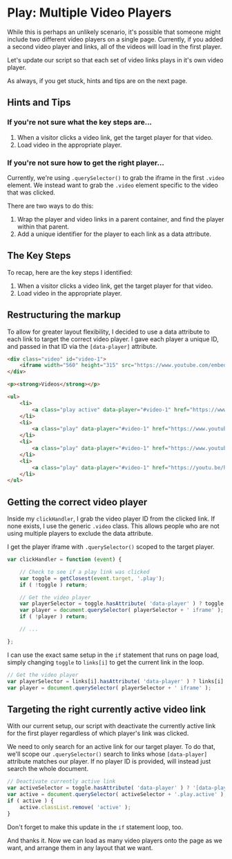 
# Play: Multiple Video Players

While this is perhaps an unlikely scenario, it's possible that someone might include two different video players on a single page. Currently, if you added a second video player and links, all of the videos will load in the first player.

Let's update our script so that each set of video links plays in it's own video player.

As always, if you get stuck, hints and tips are on the next page.


<div class="break"></div>


## Hints and Tips

### If you're not sure what the key steps are...

1. When a visitor clicks a video link, get the target player for that video.
2. Load video in the appropriate player.

### If you're not sure how to get the right player...

Currently, we're using `.querySelector()` to grab the iframe in the first `.video` element. We instead want to grab the `.video` element specific to the video that was clicked.

There are two ways to do this:

1. Wrap the player and video links in a parent container, and find the player within that parent.
2. Add a unique identifier for the player to each link as a data attribute.


<div class="break"></div>


## The Key Steps

To recap, here are the key steps I identified:

1. When a visitor clicks a video link, get the target player for that video.
2. Load video in the appropriate player.

## Restructuring the markup

To allow for greater layout flexibility, I decided to use a data attribute to each link to target the correct video player. I gave each player a unique ID, and passed in that ID via the `[data-player]` attribute.

```html
<div class="video" id="video-1">
	<iframe width="560" height="315" src="https://www.youtube.com/embed/QnM2tVZr7Fs?rel=0" frameborder="0" allowfullscreen></iframe>
</div>

<p><strong>Videos</strong></p>

<ul>
	<li>
		<a class="play active" data-player="#video-1" href="https://www.youtube.com/watch?v=QnM2tVZr7Fs">Who got to the North Pole first?</a>
	</li>
	<li>
		<a class="play" data-player="#video-1" href="https://www.youtube.com/watch?v=QWveXdj6oZU">Rapping, deconstructed</a>
	</li>
	<li>
		<a class="play" data-player="#video-1" href="https://www.youtube.com/watch?v=rNu8XDBSn10">The Difference between the United Kingdom, Great Britain and England Explained</a>
	</li>
	<li>
		<a class="play" data-player="#video-1" href="https://youtu.be/hUhisi2FBuw">The Ingenious Design of the Aluminum Beverage Can</a>
	</li>
</ul>
```

## Getting the correct video player

Inside my `clickHandler`, I grab the video player ID from the clicked link. If none exists, I use the generic `.video` class. This allows people who are not using multiple players to exclude the data attribute.

I get the player iframe with `.querySelector()` scoped to the target player.

```javascript
var clickHandler = function (event) {

	// Check to see if a play link was clicked
	var toggle = getClosest(event.target, '.play');
	if ( !toggle ) return;

	// Get the video player
	var playerSelector = toggle.hasAttribute( 'data-player' ) ? toggle.getAttribute( 'data-player' ) : '.video';
	var player = document.querySelector( playerSelector + ' iframe' );
	if ( !player ) return;

	// ...

};
```

I can use the exact same setup in the `if` statement that runs on page load, simply changing `toggle` to `links[i]` to get the current link in the loop.

```javascript
// Get the video player
var playerSelector = links[i].hasAttribute( 'data-player' ) ? links[i].getAttribute( 'data-player' ) : '.video';
var player = document.querySelector( playerSelector + ' iframe' );
```

## Targeting the right currently active video link

With our current setup, our script with deactivate the currently active link for the first player regardless of which player's link was clicked.

We need to only search for an active link for our target player. To do that, we'll scope our `.querySelector()` search to links whose `[data-player]` attribute matches our player. If no player ID is provided, will instead just search the whole document.

```javascript
// Deactivate currently active link
var activeSelector = toggle.hasAttribute( 'data-player' ) ? '[data-player="' + toggle.getAttribute( 'data-player' ) + '"]' : '';
var active = document.querySelector( activeSelector + '.play.active' );
if ( active ) {
	active.classList.remove( 'active' );
}
```

Don't forget to make this update in the `if` statement loop, too.

And thanks it. Now we can load as many video players onto the page as we want, and arrange them in any layout that we want.
